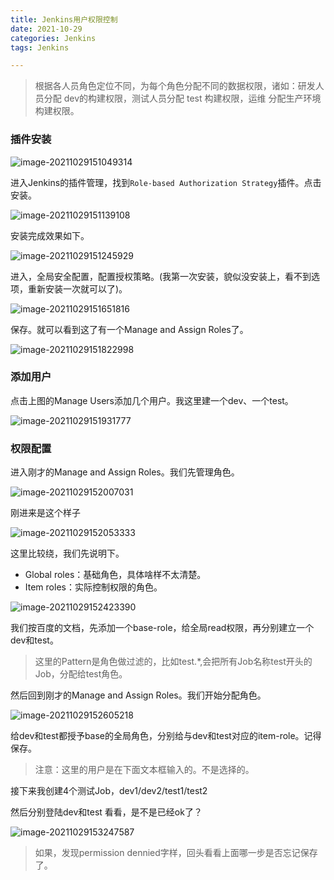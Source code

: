 ```yaml
---
title: Jenkins用户权限控制
date: 2021-10-29
categories: Jenkins
tags: Jenkins

---
```


> 根据各人员角色定位不同，为每个角色分配不同的数据权限，诸如：研发人员分配 dev的构建权限，测试人员分配 test 构建权限，运维 分配生产环境 构建权限。

### 插件安装

![image-20211029151049314](https://gitee.com/ruocy/image_repo/raw/master/images/image-20211029151049314.png)

进入Jenkins的插件管理，找到`Role-based Authorization Strategy`插件。点击安装。

![image-20211029151139108](https://gitee.com/ruocy/image_repo/raw/master/images/image-20211029151139108.png)

安装完成效果如下。

![image-20211029151245929](https://gitee.com/ruocy/image_repo/raw/master/images/image-20211029151245929.png)

进入，全局安全配置，配置授权策略。(我第一次安装，貌似没安装上，看不到选项，重新安装一次就可以了)。

![image-20211029151651816](https://gitee.com/ruocy/image_repo/raw/master/images/image-20211029151651816.png)

保存。就可以看到这了有一个Manage and Assign Roles了。

![image-20211029151822998](https://gitee.com/ruocy/image_repo/raw/master/images/image-20211029151822998.png)

### 添加用户

点击上图的Manage Users添加几个用户。我这里建一个dev、一个test。

![image-20211029151931777](https://gitee.com/ruocy/image_repo/raw/master/images/image-20211029151931777.png)

### 权限配置

进入刚才的Manage and Assign Roles。我们先管理角色。

![image-20211029152007031](https://gitee.com/ruocy/image_repo/raw/master/images/image-20211029152007031.png)

刚进来是这个样子

![image-20211029152053333](https://gitee.com/ruocy/image_repo/raw/master/images/image-20211029152053333.png)

这里比较绕，我们先说明下。

+ Global roles：基础角色，具体啥样不太清楚。
+ Item roles：实际控制权限的角色。

![image-20211029152423390](https://gitee.com/ruocy/image_repo/raw/master/images/image-20211029152423390.png)

我们按百度的文档，先添加一个base-role，给全局read权限，再分别建立一个dev和test。

> 这里的Pattern是角色做过滤的，比如test.*,会把所有Job名称test开头的Job，分配给test角色。

然后回到刚才的Manage and Assign Roles。我们开始分配角色。

![image-20211029152605218](https://gitee.com/ruocy/image_repo/raw/master/images/image-20211029152605218.png)

给dev和test都授予base的全局角色，分别给与dev和test对应的item-role。记得保存。

>  注意：这里的用户是在下面文本框输入的。不是选择的。

接下来我创建4个测试Job，dev1/dev2/test1/test2

然后分别登陆dev和test 看看，是不是已经ok了？

![image-20211029153247587](https://gitee.com/ruocy/image_repo/raw/master/images/image-20211029153247587.png)

> 如果，发现permission dennied字样，回头看看上面哪一步是否忘记保存了。